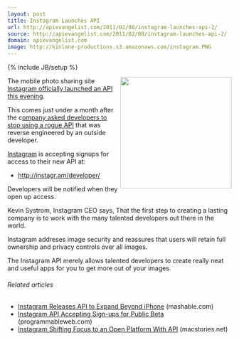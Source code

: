 ```yaml
---
layout: post
title: Instagram Launches API
url: http://apievangelist.com/2011/02/08/instagram-launches-api-2/
source: http://apievangelist.com/2011/02/08/instagram-launches-api-2/
domain: apievangelist.com
image: http://kinlane-productions.s3.amazonaws.com/instagram.PNG
---
```

{% include JB/setup %}<p><a href="http://instagr.am/" target="_blank"><img src="http://kinlane-productions.s3.amazonaws.com/instagram.PNG" alt="" width="250" align="right" /></a>The mobile photo sharing site <a href="http://instagr.am/blog/40/instagram-api" target="_blank">Instagram officially launched an API this evening</a>.<p></p>
This comes just under a month after the c<a href="http://blog.programmableweb.com/2011/01/12/instagram-shuts-down-third-party-developers-plans-official-api/" target="_blank">ompany asked developers to stop using a rogue API</a> that was reverse engineered by an outside developer.<p></p>
<a href="http://instagr.am/" target="_blank">Instagram</a> is accepting signups for access to their new API at:
<ul class="mainlist">
	<li><a href="http://instagr.am/developer/" target="_blank">http://instagr.am/developer/</a></li>
</ul>
Developers will be notified when they open up access.<p></p>
Kevin Systrom, Instagram CEO says, That the first step to creating a lasting company is to work with the many talented developers out there in the world.<p></p>
Instagram addreses image security and reassures that users will retain full ownership and privacy controls over all images.<p></p>
The Instagram API merely allows talented developers to create really neat and useful apps for you to get more out of your images.
<h6 class="zemanta-related-title" style="font-size: 1em;">Related articles</h6>
<ul class="zemanta-article-ul">
	<li class="zemanta-article-ul-li"><a href="http://mashable.com/2011/02/08/instagram-api/">Instagram Releases API to Expand Beyond iPhone</a> (mashable.com)</li>
	<li class="zemanta-article-ul-li"><a href="http://blog.programmableweb.com/2011/02/07/instagram-api-accepting-sign-ups-for-public-beta/">Instagram API Accepting Sign-ups for Public Beta</a> (programmableweb.com)</li>
	<li class="zemanta-article-ul-li"><a href="http://www.macstories.net/news/instagram-shifting-focus-to-an-open-platform-with-api/">Instagram Shifting Focus to an Open Platform With API</a> (macstories.net)</li>
</ul>
</p>
